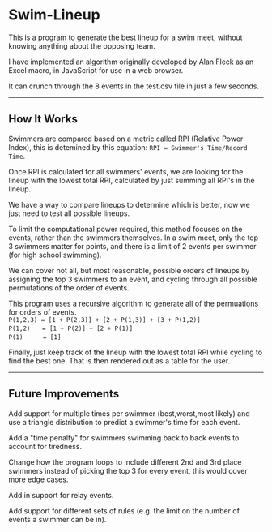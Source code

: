 # Swim-Lineup

This is a program to generate the best lineup for a swim meet, without knowing anything about the opposing team.

I have implemented an algorithm originally developed by Alan Fleck as an Excel macro, in JavaScript for use in a web browser.

It can crunch through the 8 events in the test.csv file in just a few seconds.

----

## How It Works

Swimmers are compared based on a metric called RPI (Relative Power Index), this is detemined by this equation: `RPI = Swimmer's Time/Record Time`.

Once RPI is calculated for all swimmers' events, we are looking for the lineup with the lowest total RPI, calculated by just summing all RPI's in the lineup.

We have a way to compare lineups to determine which is better, now we just need to test all possible lineups.

To limit the computational power required, this method focuses on the events, rather than the swimmers themselves. In a swim meet, only the top 3 swimmers matter for points, and there is a limit of 2 events per swimmer (for high school swimming).

We can cover not all, but most reasonable, possible orders of lineups by assigning the top 3 swimmers to an event, and cycling through all possible permutations of the order of events.

This program uses a recursive algorithm to generate all of the permuations for orders of events.<br>
`P(1,2,3) = [1 + P(2,3)] + [2 + P(1,3)] + [3 + P(1,2)]`<br>
`P(1,2)` &nbsp; &nbsp; &nbsp;`= [1 + P(2)] + [2 + P(1)]`<br>
`P(1)` &nbsp; &nbsp; &nbsp; &nbsp; &nbsp;`= [1]`<br>

Finally, just keep track of the lineup with the lowest total RPI while cycling to find the best one. That is then rendered out as a table for the user.

---

## Future Improvements

Add support for multiple times per swimmer (best,worst,most likely) and use a triangle distribution to predict a swimmer's time for each event.

Add a "time penalty" for swimmers swimming back to back events to account for tiredness.

Change how the program loops to include different 2nd and 3rd place swimmers instead of picking the top 3 for every event, this would cover more edge cases.

Add in support for relay events.

Add support for different sets of rules (e.g. the limit on the number of events a swimmer can be in).